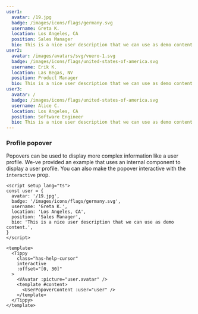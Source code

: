 ```yaml
---
user1:
  avatar: /19.jpg
  badge: /images/icons/flags/germany.svg
  username: Greta K.
  location: Los Angeles, CA
  position: Sales Manager
  bio: This is a nice user description that we can use as demo content.
user2:
  avatar: /images/avatars/svg/vuero-1.svg
  badge: /images/icons/flags/united-states-of-america.svg
  username: Erik K.
  location: Las Begas, NV
  position: Product Manager
  bio: This is a nice user description that we can use as demo content.
user3:
  avatar: /
  badge: /images/icons/flags/united-states-of-america.svg
  username: Alice C.
  location: Los Angeles, CA
  position: Software Engineer
  bio: This is a nice user description that we can use as demo content.
---
```


### Profile popover

Popovers can be used to display more complex information like a user profile.
We-ve provided an example that uses an internal component to display a user
profile. You can also make the popover interactive with the `interactive`
prop.

<!--code-->

```vue
<script setup lang="ts">
const user = {
  avatar: '/19.jpg',
  badge: '/images/icons/flags/germany.svg',
  username: 'Greta K.',
  location: 'Los Angeles, CA',
  position: 'Sales Manager',
  bio: 'This is a nice user description that we can use as demo content.',
}
</script>

<template>
  <Tippy
    class="has-help-cursor"
    interactive
    :offset="[0, 30]"
  >
    <VAvatar :picture="user.avatar" />
    <template #content>
      <UserPopoverContent :user="user" />
    </template>
  </Tippy>
</template>
```

<!--/code-->

<!--example-->

<div>
  <Tippy class="mx-1" interactive :offset="[0, 30]">
    <VAvatar :picture="frontmatter.user1.avatar" />
    <template #content>
      <UserPopoverContent :user="frontmatter.user1" />
    </template>
  </Tippy>

  <Tippy class="mx-1" interactive :offset="[0, 30]">
    <VAvatar :picture="frontmatter.user2.avatar" />
    <template #content>
      <UserPopoverContent :user="frontmatter.user2" />
    </template>
  </Tippy>

  <Tippy class="mx-1" interactive :offset="[0, 30]">
    <VAvatar :picture="frontmatter.user3.avatar" />
    <template #content>
      <UserPopoverContent :user="frontmatter.user3" />
    </template>
  </Tippy>
</div>

<!--/example-->
